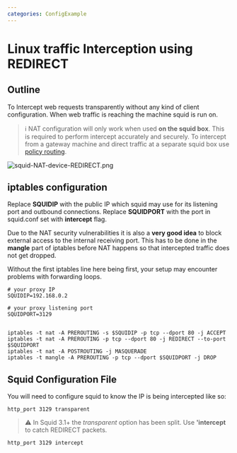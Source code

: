 ```yaml
---
categories: ConfigExample
---
```

# Linux traffic Interception using REDIRECT

## Outline

To Intercept web requests transparently without any kind of client
configuration. When web traffic is reaching the machine squid is run on.

> :information_source:
  NAT configuration will only work when used **on the squid
  box**. This is required to perform intercept accurately and securely. To
  intercept from a gateway machine and direct traffic at a separate squid
  box use [policy routing](/ConfigExamples/Intercept/IptablesPolicyRoute).

![squid-NAT-device-REDIRECT.png](/assets/images/squid-nat-device-redirect.png)

## iptables configuration

Replace **SQUIDIP** with the public IP which squid may use for its
listening port and outbound connections. Replace **SQUIDPORT** with the
port in squid.conf set with **intercept** flag.

Due to the NAT security vulnerabilities it is also a **very good idea**
to block external access to the internal receiving port. This has to be
done in the **mangle** part of iptables before NAT happens so that
intercepted traffic does not get dropped.

Without the first iptables line here being first, your setup may
encounter problems with forwarding loops.

    # your proxy IP
    SQUIDIP=192.168.0.2

    # your proxy listening port
    SQUIDPORT=3129


    iptables -t nat -A PREROUTING -s $SQUIDIP -p tcp --dport 80 -j ACCEPT
    iptables -t nat -A PREROUTING -p tcp --dport 80 -j REDIRECT --to-port $SQUIDPORT
    iptables -t nat -A POSTROUTING -j MASQUERADE
    iptables -t mangle -A PREROUTING -p tcp --dport $SQUIDPORT -j DROP

## Squid Configuration File

You will need to configure squid to know the IP is being intercepted
like so:

    http_port 3129 transparent

> :warning:
    In Squid 3.1+ the *transparent* option has been split. Use
    **'intercept** to catch REDIRECT packets.


    http_port 3129 intercept
